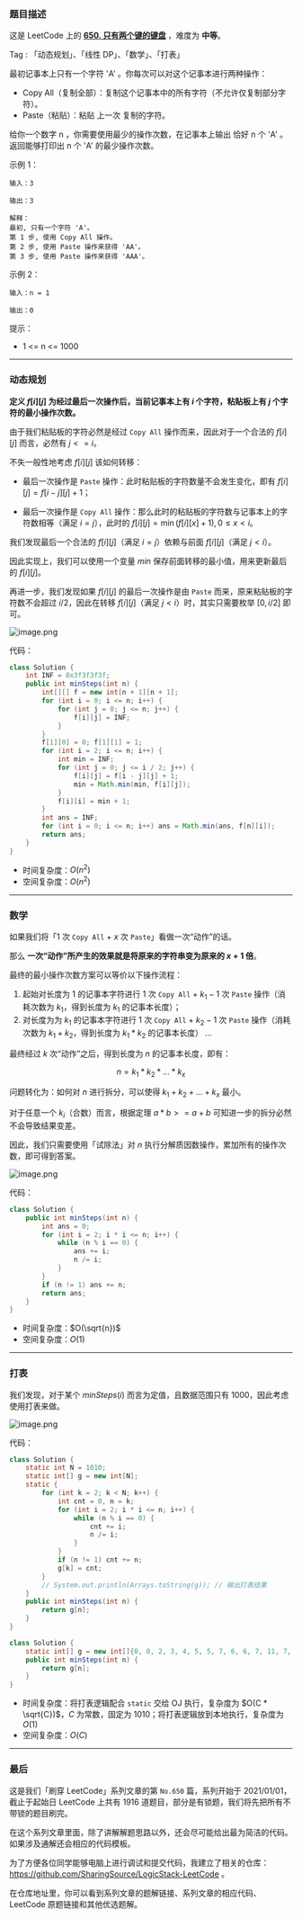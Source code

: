### 题目描述

这是 LeetCode 上的 **[650. 只有两个键的键盘](https://leetcode-cn.com/problems/2-keys-keyboard/solution/gong-shui-san-xie-yi-ti-san-jie-dong-tai-f035/)** ，难度为 **中等**。

Tag : 「动态规划」、「线性 DP」、「数学」、「打表」

最初记事本上只有一个字符 'A' 。你每次可以对这个记事本进行两种操作：

* Copy All（复制全部）：复制这个记事本中的所有字符（不允许仅复制部分字符）。
* Paste（粘贴）：粘贴 上一次 复制的字符。

给你一个数字 n ，你需要使用最少的操作次数，在记事本上输出 恰好 n 个 'A' 。返回能够打印出 n 个 'A' 的最少操作次数。


示例 1：
```
输入：3

输出：3

解释：
最初, 只有一个字符 'A'。
第 1 步, 使用 Copy All 操作。
第 2 步, 使用 Paste 操作来获得 'AA'。
第 3 步, 使用 Paste 操作来获得 'AAA'。
```
示例 2：
```
输入：n = 1

输出：0
```

提示：
* 1 <= n <= 1000

---

### 动态规划

**定义 $f[i][j]$ 为经过最后一次操作后，当前记事本上有 $i$ 个字符，粘贴板上有 $j$ 个字符的最小操作次数。**

由于我们粘贴板的字符必然是经过 `Copy All` 操作而来，因此对于一个合法的 $f[i][j]$ 而言，必然有 $j <= i$。

不失一般性地考虑 $f[i][j]$ 该如何转移：

* 最后一次操作是 `Paste` 操作：此时粘贴板的字符数量不会发生变化，即有 $f[i][j] = f[i - j][j] + 1$；

* 最后一次操作是 `Copy All` 操作：那么此时的粘贴板的字符数与记事本上的字符数相等（满足 $i = j$），此时的 $f[i][j] = \min(f[i][x] + 1), 0 \leq x < i$。

我们发现最后一个合法的 $f[i][j]$（满足 $i = j$）依赖与前面 $f[i][j]$（满足 $j < i$）。

因此实现上，我们可以使用一个变量 $min$ 保存前面转移的最小值，用来更新最后的 $f[i][j]$。

再进一步，我们发现如果 $f[i][j]$ 的最后一次操作是由 `Paste` 而来，原来粘贴板的字符数不会超过 $i / 2$，因此在转移 $f[i][j]$（满足 $j < i$）时，其实只需要枚举 $[0, i/2]$ 即可。

![image.png](https://pic.leetcode-cn.com/1632007584-WzynoJ-image.png)

代码：
```Java
class Solution {
    int INF = 0x3f3f3f3f;
    public int minSteps(int n) {
        int[][] f = new int[n + 1][n + 1];
        for (int i = 0; i <= n; i++) {
            for (int j = 0; j <= n; j++) {
                f[i][j] = INF;
            }
        }
        f[1][0] = 0; f[1][1] = 1;
        for (int i = 2; i <= n; i++) {
            int min = INF;
            for (int j = 0; j <= i / 2; j++) {
                f[i][j] = f[i - j][j] + 1;
                min = Math.min(min, f[i][j]);
            }
            f[i][i] = min + 1;
        }
        int ans = INF;
        for (int i = 0; i <= n; i++) ans = Math.min(ans, f[n][i]);
        return ans;
    }
}
```
* 时间复杂度：$O(n^2)$
* 空间复杂度：$O(n^2)$

---

### 数学

如果我们将「$1$ 次 `Copy All` + $x$ 次 `Paste`」看做一次“动作”的话。

那么 **一次“动作”所产生的效果就是将原来的字符串变为原来的 $x + 1$ 倍**。

最终的最小操作次数方案可以等价以下操作流程：

1. 起始对长度为 $1$ 的记事本字符进行 $1$ 次 `Copy All` + $k_1 - 1$ 次 `Paste` 操作（消耗次数为 $k_1$，得到长度为 $k_1$ 的记事本长度）；
2. 对长度为为 $k_1$ 的记事本字符进行 $1$ 次 `Copy All` + $k_2 - 1$ 次 `Paste` 操作（消耗次数为 $k_1 + k_2$，得到长度为 $k_1 * k_2$ 的记事本长度）
...

最终经过 $k$ 次“动作”之后，得到长度为 $n$ 的记事本长度，即有：

$$
n = k_1 * k_2 * ... * k_x
$$

问题转化为：如何对 $n$ 进行拆分，可以使得 $k_1 + k_2 + ... + k_x$ 最小。

对于任意一个 $k_i$（合数）而言，根据定理 $a * b >= a + b$ 可知进一步的拆分必然不会导致结果变差。

因此，我们只需要使用「试除法」对 $n$ 执行分解质因数操作，累加所有的操作次数，即可得到答案。

![image.png](https://pic.leetcode-cn.com/1632006113-VOWgCr-image.png)

代码：
```Java
class Solution {
    public int minSteps(int n) {
        int ans = 0;
        for (int i = 2; i * i <= n; i++) {
            while (n % i == 0) {
                ans += i;
                n /= i;
            }
        }
        if (n != 1) ans += n;
        return ans;
    }
}
```
* 时间复杂度：$O(\sqrt{n})$
* 空间复杂度：$O(1)$

---

### 打表

我们发现，对于某个 $minSteps(i)$ 而言为定值，且数据范围只有 $1000$，因此考虑使用打表来做。

![image.png](https://pic.leetcode-cn.com/1632010370-eXBkcH-image.png)

代码：
```Java
class Solution {
    static int N = 1010;
    static int[] g = new int[N];
    static {
        for (int k = 2; k < N; k++) {
            int cnt = 0, n = k;
            for (int i = 2; i * i <= n; i++) {
                while (n % i == 0) {
                    cnt += i;
                    n /= i;
                }
            }
            if (n != 1) cnt += n;
            g[k] = cnt;
        }
        // System.out.println(Arrays.toString(g)); // 输出打表结果
    }
    public int minSteps(int n) {
        return g[n];
    }
}
```

```Java
class Solution {
    static int[] g = new int[]{0, 0, 2, 3, 4, 5, 5, 7, 6, 6, 7, 11, 7, 13, 9, 8, 8, 17, 8, 19, 9, 10, 13, 23, 9, 10, 15, 9, 11, 29, 10, 31, 10, 14, 19, 12, 10, 37, 21, 16, 11, 41, 12, 43, 15, 11, 25, 47, 11, 14, 12, 20, 17, 53, 11, 16, 13, 22, 31, 59, 12, 61, 33, 13, 12, 18, 16, 67, 21, 26, 14, 71, 12, 73, 39, 13, 23, 18, 18, 79, 13, 12, 43, 83, 14, 22, 45, 32, 17, 89, 13, 20, 27, 34, 49, 24, 13, 97, 16, 17, 14, 101, 22, 103, 19, 15, 55, 107, 13, 109, 18, 40, 15, 113, 24, 28, 33, 19, 61, 24, 14, 22, 63, 44, 35, 15, 15, 127, 14, 46, 20, 131, 18, 26, 69, 14, 23, 137, 28, 139, 16, 50, 73, 24, 14, 34, 75, 17, 41, 149, 15, 151, 25, 23, 20, 36, 20, 157, 81, 56, 15, 30, 14, 163, 45, 19, 85, 167, 16, 26, 24, 25, 47, 173, 34, 17, 19, 62, 91, 179, 15, 181, 22, 64, 29, 42, 36, 28, 51, 16, 26, 191, 15, 193, 99, 21, 18, 197, 19, 199, 16, 70, 103, 36, 24, 46, 105, 29, 21, 30, 17, 211, 57, 74, 109, 48, 15, 38, 111, 76, 20, 30, 42, 223, 17, 16, 115, 227, 26, 229, 30, 21, 35, 233, 21, 52, 63, 82, 26, 239, 16, 241, 24, 15, 65, 19, 46, 32, 37, 86, 17, 251, 17, 34, 129, 25, 16, 257, 48, 44, 22, 35, 133, 263, 20, 58, 28, 92, 71, 269, 16, 271, 25, 23, 139, 21, 30, 277, 141, 37, 18, 281, 52, 283, 75, 27, 26, 48, 16, 34, 36, 100, 77, 293, 19, 64, 43, 20, 151, 36, 17, 50, 153, 104, 27, 66, 25, 307, 22, 106, 38, 311, 22, 313, 159, 18, 83, 317, 58, 40, 17, 110, 32, 36, 16, 23, 165, 112, 47, 54, 21, 331, 87, 43, 169, 72, 18, 337, 28, 116, 26, 42, 27, 21, 49, 31, 175, 347, 36, 349, 19, 22, 21, 353, 64, 76, 93, 27, 181, 359, 17, 38, 183, 25, 24, 78, 66, 367, 31, 47, 44, 60, 38, 373, 30, 18, 53, 42, 18, 379, 28, 130, 193, 383, 17, 23, 195, 49, 101, 389, 23, 40, 20, 134, 199, 84, 21, 397, 201, 29, 18, 401, 72, 44, 105, 17, 38, 48, 26, 409, 48, 140, 107, 66, 31, 88, 23, 142, 32, 419, 19, 421, 213, 53, 59, 27, 76, 68, 111, 27, 50, 431, 17, 433, 40, 37, 113, 42, 78, 439, 22, 20, 32, 443, 44, 94, 225, 152, 19, 449, 18, 52, 117, 154, 229, 25, 28, 457, 231, 26, 32, 461, 23, 463, 37, 39, 235, 467, 23, 74, 54, 160, 65, 54, 84, 29, 28, 59, 241, 479, 18, 50, 243, 33, 26, 102, 17, 487, 67, 166, 21, 491, 48, 46, 34, 22, 39, 78, 88, 499, 19, 170, 253, 503, 19, 106, 36, 29, 131, 509, 27, 80, 18, 28, 259, 108, 50, 58, 46, 176, 24, 521, 37, 523, 135, 20, 265, 48, 22, 46, 60, 65, 30, 54, 94, 112, 73, 182, 271, 25, 18, 541, 273, 184, 27, 114, 25, 547, 141, 67, 23, 48, 32, 86, 279, 45, 143, 557, 39, 56, 20, 31, 283, 563, 54, 118, 285, 19, 77, 569, 29, 571, 28, 194, 50, 33, 18, 577, 36, 196, 38, 90, 102, 64, 79, 24, 295, 587, 21, 50, 66, 200, 45, 593, 22, 29, 153, 202, 38, 599, 19, 601, 52, 73, 155, 27, 106, 607, 29, 39, 68, 60, 27, 613, 309, 49, 24, 617, 108, 619, 40, 32, 313, 96, 24, 20, 315, 33, 161, 54, 20, 631, 85, 214, 319, 132, 60, 27, 42, 77, 19, 641, 112, 643, 34, 51, 38, 647, 18, 70, 25, 41, 167, 653, 114, 136, 49, 79, 56, 659, 23, 661, 333, 33, 89, 31, 45, 52, 171, 226, 74, 72, 20, 673, 339, 19, 30, 677, 118, 104, 28, 230, 44, 683, 29, 142, 23, 232, 51, 66, 33, 691, 177, 24, 349, 144, 38, 58, 351, 236, 21, 701, 24, 56, 23, 55, 355, 108, 66, 709, 78, 85, 95, 54, 29, 29, 183, 242, 361, 719, 19, 110, 40, 244, 185, 39, 27, 727, 26, 18, 80, 60, 68, 733, 369, 22, 33, 78, 49, 739, 46, 35, 62, 743, 40, 154, 375, 89, 32, 114, 20, 751, 55, 254, 44, 156, 20, 757, 381, 37, 30, 761, 132, 116, 195, 28, 385, 72, 19, 769, 25, 260, 197, 773, 51, 41, 103, 47, 391, 60, 25, 82, 42, 38, 22, 162, 136, 787, 201, 266, 86, 120, 23, 74, 399, 61, 203, 797, 31, 64, 20, 95, 403, 84, 74, 35, 46, 272, 107, 809, 19, 811, 40, 274, 50, 168, 28, 62, 411, 26, 50, 821, 142, 823, 109, 24, 68, 827, 33, 829, 90, 280, 25, 31, 144, 172, 34, 40, 421, 839, 21, 58, 423, 284, 215, 31, 55, 29, 61, 286, 29, 60, 78, 853, 70, 30, 113, 857, 29, 859, 52, 51, 433, 863, 19, 178, 435, 37, 42, 90, 39, 80, 115, 103, 44, 22, 80, 877, 441, 296, 24, 881, 22, 883, 34, 67, 445, 887, 46, 134, 96, 23, 227, 66, 154, 184, 21, 39, 451, 60, 20, 70, 54, 53, 119, 186, 156, 907, 231, 107, 27, 911, 30, 94, 459, 69, 233, 138, 28, 919, 34, 310, 463, 84, 25, 47, 465, 109, 39, 929, 41, 33, 237, 314, 469, 33, 25, 937, 76, 316, 56, 941, 162, 64, 67, 21, 56, 947, 86, 86, 31, 320, 30, 953, 61, 196, 243, 43, 481, 144, 20, 62, 52, 113, 245, 198, 35, 967, 28, 39, 104, 971, 19, 146, 489, 26, 69, 977, 168, 100, 23, 115, 493, 983, 50, 202, 48, 57, 36, 66, 24, 991, 41, 334, 80, 204, 90, 997, 501, 46, 21, 31, 172, 76, 255, 75, 505, 72, 21, 1009};
    public int minSteps(int n) {
        return g[n];
    }
}
```
* 时间复杂度：将打表逻辑配合 `static` 交给 OJ 执行，复杂度为 $O(C * \sqrt{C})$，$C$ 为常数，固定为 $1010$；将打表逻辑放到本地执行，复杂度为 $O(1)$
* 空间复杂度：$O(C)$

---

### 最后

这是我们「刷穿 LeetCode」系列文章的第 `No.650` 篇，系列开始于 2021/01/01，截止于起始日 LeetCode 上共有 1916 道题目，部分是有锁题，我们将先把所有不带锁的题目刷完。

在这个系列文章里面，除了讲解解题思路以外，还会尽可能给出最为简洁的代码。如果涉及通解还会相应的代码模板。

为了方便各位同学能够电脑上进行调试和提交代码，我建立了相关的仓库：https://github.com/SharingSource/LogicStack-LeetCode 。

在仓库地址里，你可以看到系列文章的题解链接、系列文章的相应代码、LeetCode 原题链接和其他优选题解。

